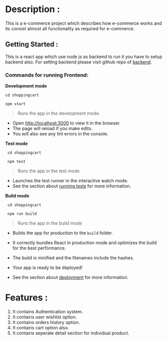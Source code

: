 # Description :
This is a e-commerce project which describes how  e-commerce works and its consist almost all functionality as required for e-commerce.


## Getting Started :
  This is a react app which use node js as backend to run it you have to setup backend also. For setting backend 
  please visit github repo of [backend]().
  
  ### Commands for running Frontend:

   **Development mode**
    <br/>

    cd shoppingcart

    npm start

  >Runs the app in the development mode.
  - Open [http://localhost:3000](http://localhost:3000) to view it in the browser.
  - The page will reload if you make edits.
  - You will also see any lint errors in the console.

  **Test mode**
   <br/>

     cd shoppingcart
     
     npm test

   >Runs the app in the test mode
   - Launches the test runner in the interactive watch mode.<br />
   - See the section about [running tests](https://facebook.github.io/create-react-app/docs/running-tests) for more information.


 **Build mode**
    <br/>

     cd shoppingcart

     npm run build 

   >Runs the app in the build mode
   - Builds the app for production to the `build` folder.<br />
   - It correctly bundles React in production mode and optimizes the build for the best performance.
   - The build is minified and the filenames include the hashes.<br />
   - Your app is ready to be deployed!

   - See the section about [deployment](https://facebook.github.io/create-react-app/docs/deployment) for more information.




# Features : 
 1. It contains Authentication system.
 2. It contains user wishlist option.
 3. It contains orders history option.
 4. It contains cart option also.
 5. It contains seperate detail section for individual product.





